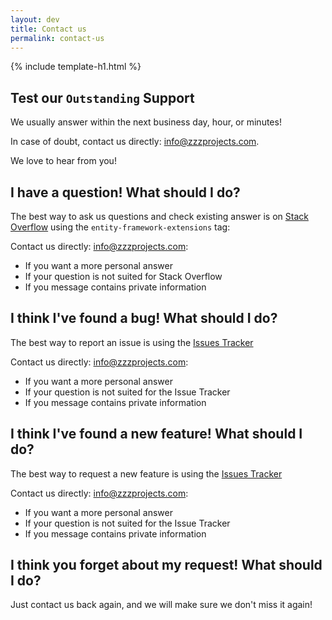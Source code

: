 ```yaml
---
layout: dev
title: Contact us
permalink: contact-us
---
```


{% include template-h1.html %}

## Test our `Outstanding` Support
We usually answer within the next business day, hour, or minutes!

In case of doubt, contact us directly: <a href="mailto:info@zzzprojects.com">info@zzzprojects.com</a>.

We love to hear from you!

## I have a question! What should I do?

The best way to ask us questions and check existing answer is on [Stack Overflow](https://stackoverflow.com/questions/tagged/entity-framework-extensions) using the `entity-framework-extensions` tag: 

Contact us directly: <a href="mailto:info@zzzprojects.com">info@zzzprojects.com</a>:

- If you want a more personal answer
- If your question is not suited for Stack Overflow
- If you message contains private information

## I think I've found a bug! What should I do?
The best way to report an issue is using the [Issues Tracker](https://github.com/zzzprojects/EntityFramework-Extensions/issues)

Contact us directly: <a href="mailto:info@zzzprojects.com">info@zzzprojects.com</a>:

- If you want a more personal answer
- If your question is not suited for the Issue Tracker
- If you message contains private information

## I think I've found a new feature! What should I do?
The best way to request a new feature is using the [Issues Tracker](https://github.com/zzzprojects/EntityFramework-Extensions/issues)

Contact us directly: <a href="mailto:info@zzzprojects.com">info@zzzprojects.com</a>:

- If you want a more personal answer
- If your question is not suited for the Issue Tracker
- If you message contains private information

## I think you forget about my request! What should I do?
Just contact us back again, and we will make sure we don't miss it again!

